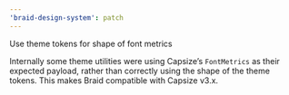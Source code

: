 ```yaml
---
'braid-design-system': patch
---
```


Use theme tokens for shape of font metrics

Internally some theme utilities were using Capsize’s `FontMetrics` as their expected payload, rather than correctly using the shape of the theme tokens.
This makes Braid compatible with Capsize v3.x.
